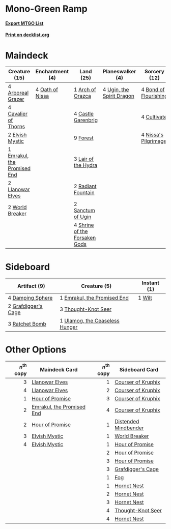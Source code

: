 # Mono-Green Ramp

#### [Export MTGO List](../collection/Mono-Green%20Ramp/Mono-Green%20Ramp.txt)
#### [Print on decklist.org](http://decklist.org/?deckmain=4%09Arboreal%20Grazer%0A1%09Arch%20of%20Orazca%0A4%09Bond%20of%20Flourishing%0A4%09Castle%20Garenbrig%0A4%09Cavalier%20of%20Thorns%0A4%09Cultivate%0A2%09Elvish%20Mystic%0A1%09Emrakul,%20the%20Promised%20End%0A9%09Forest%0A3%09Lair%20of%20the%20Hydra%0A2%09Llanowar%20Elves%0A4%09Nissa's%20Pilgrimage%0A4%09Oath%20of%20Nissa%0A2%09Radiant%20Fountain%0A2%09Sanctum%20of%20Ugin%0A4%09Shrine%20of%20the%20Forsaken%20Gods%0A4%09Ugin,%20the%20Spirit%20Dragon%0A2%09World%20Breaker&deckside=4%09Damping%20Sphere%0A1%09Emrakul,%20the%20Promised%20End%0A2%09Grafdigger's%20Cage%0A3%09Ratchet%20Bomb%0A3%09Thought-Knot%20Seer%0A1%09Ulamog,%20the%20Ceaseless%20Hunger%0A1%09Wilt)
# Maindeck

|                                            Creature (15)                                             |                                     Enchantment (4)                                      |                                               Land (25)                                                |                                          Planeswalker (4)                                          |                                          Sorcery (12)                                          |
|------------------------------------------------------------------------------------------------------|------------------------------------------------------------------------------------------|--------------------------------------------------------------------------------------------------------|----------------------------------------------------------------------------------------------------|------------------------------------------------------------------------------------------------|
|4 [Arboreal Grazer](http://gatherer.wizards.com/Pages/Card/Details.aspx?multiverseid=461076)          |4 [Oath of Nissa](http://gatherer.wizards.com/Pages/Card/Details.aspx?multiverseid=407650)|1 [Arch of Orazca](http://gatherer.wizards.com/Pages/Card/Details.aspx?multiverseid=439849)             |4 [Ugin, the Spirit Dragon](http://gatherer.wizards.com/Pages/Card/Details.aspx?multiverseid=391948)|4 [Bond of Flourishing](http://gatherer.wizards.com/Pages/Card/Details.aspx?multiverseid=461082)|
|4 [Cavalier of Thorns](http://gatherer.wizards.com/Pages/Card/Details.aspx?multiverseid=466921)       |                                                                                          |4 [Castle Garenbrig](http://gatherer.wizards.com/Pages/Card/Details.aspx?multiverseid=473202)           |                                                                                                    |4 [Cultivate](http://gatherer.wizards.com/Pages/Card/Details.aspx?multiverseid=442154)          |
|2 [Elvish Mystic](http://gatherer.wizards.com/Pages/Card/Details.aspx?multiverseid=389499)            |                                                                                          |9 [Forest](http://gatherer.wizards.com/Pages/Card/Details.aspx?multiverseid=439860)                     |                                                                                                    |4 [Nissa's Pilgrimage](http://gatherer.wizards.com/Pages/Card/Details.aspx?multiverseid=433087) |
|1 [Emrakul, the Promised End](http://gatherer.wizards.com/Pages/Card/Details.aspx?multiverseid=414295)|                                                                                          |3 [Lair of the Hydra](http://gatherer.wizards.com/Pages/Card/Details.aspx?multiverseid=527546)          |                                                                                                    |                                                                                                |
|2 [Llanowar Elves](http://gatherer.wizards.com/Pages/Card/Details.aspx?multiverseid=129626)           |                                                                                          |2 [Radiant Fountain](http://gatherer.wizards.com/Pages/Card/Details.aspx?multiverseid=438810)           |                                                                                                    |                                                                                                |
|2 [World Breaker](http://gatherer.wizards.com/Pages/Card/Details.aspx?multiverseid=407636)            |                                                                                          |2 [Sanctum of Ugin](http://gatherer.wizards.com/Pages/Card/Details.aspx?multiverseid=402022)            |                                                                                                    |                                                                                                |
|                                                                                                      |                                                                                          |4 [Shrine of the Forsaken Gods](http://gatherer.wizards.com/Pages/Card/Details.aspx?multiverseid=402034)|                                                                                                    |                                                                                                |


# Sideboard

|                                         Artifact (9)                                         |                                              Creature (5)                                               |                                   Instant (1)                                   |
|----------------------------------------------------------------------------------------------|---------------------------------------------------------------------------------------------------------|---------------------------------------------------------------------------------|
|4 [Damping Sphere](http://gatherer.wizards.com/Pages/Card/Details.aspx?multiverseid=443101)   |1 [Emrakul, the Promised End](http://gatherer.wizards.com/Pages/Card/Details.aspx?multiverseid=414295)   |1 [Wilt](http://gatherer.wizards.com/Pages/Card/Details.aspx?multiverseid=479696)|
|2 [Grafdigger's Cage](http://gatherer.wizards.com/Pages/Card/Details.aspx?multiverseid=278452)|3 [Thought-Knot Seer](http://gatherer.wizards.com/Pages/Card/Details.aspx?multiverseid=407519)           |                                                                                 |
|3 [Ratchet Bomb](http://gatherer.wizards.com/Pages/Card/Details.aspx?multiverseid=370623)     |1 [Ulamog, the Ceaseless Hunger](http://gatherer.wizards.com/Pages/Card/Details.aspx?multiverseid=402079)|                                                                                 |


# Other Options

|*n*<sup>th</sup> copy|                                           Maindeck Card                                            |*n*<sup>th</sup> copy|                                        Sideboard Card                                         |
|--------------------:|----------------------------------------------------------------------------------------------------|--------------------:|-----------------------------------------------------------------------------------------------|
|                    3|[Llanowar Elves](http://gatherer.wizards.com/Pages/Card/Details.aspx?multiverseid=129626)           |                    1|[Courser of Kruphix](http://gatherer.wizards.com/Pages/Card/Details.aspx?multiverseid=442153)  |
|                    4|[Llanowar Elves](http://gatherer.wizards.com/Pages/Card/Details.aspx?multiverseid=129626)           |                    2|[Courser of Kruphix](http://gatherer.wizards.com/Pages/Card/Details.aspx?multiverseid=442153)  |
|                    1|[Hour of Promise](http://gatherer.wizards.com/Pages/Card/Details.aspx?multiverseid=430809)          |                    3|[Courser of Kruphix](http://gatherer.wizards.com/Pages/Card/Details.aspx?multiverseid=442153)  |
|                    2|[Emrakul, the Promised End](http://gatherer.wizards.com/Pages/Card/Details.aspx?multiverseid=414295)|                    4|[Courser of Kruphix](http://gatherer.wizards.com/Pages/Card/Details.aspx?multiverseid=442153)  |
|                    2|[Hour of Promise](http://gatherer.wizards.com/Pages/Card/Details.aspx?multiverseid=430809)          |                    1|[Distended Mindbender](http://gatherer.wizards.com/Pages/Card/Details.aspx?multiverseid=414292)|
|                    3|[Elvish Mystic](http://gatherer.wizards.com/Pages/Card/Details.aspx?multiverseid=389499)            |                    1|[World Breaker](http://gatherer.wizards.com/Pages/Card/Details.aspx?multiverseid=407636)       |
|                    4|[Elvish Mystic](http://gatherer.wizards.com/Pages/Card/Details.aspx?multiverseid=389499)            |                    1|[Hour of Promise](http://gatherer.wizards.com/Pages/Card/Details.aspx?multiverseid=430809)     |
|                     |                                                                                                    |                    2|[Hour of Promise](http://gatherer.wizards.com/Pages/Card/Details.aspx?multiverseid=430809)     |
|                     |                                                                                                    |                    3|[Hour of Promise](http://gatherer.wizards.com/Pages/Card/Details.aspx?multiverseid=430809)     |
|                     |                                                                                                    |                    3|[Grafdigger's Cage](http://gatherer.wizards.com/Pages/Card/Details.aspx?multiverseid=278452)   |
|                     |                                                                                                    |                    1|[Fog](http://gatherer.wizards.com/Pages/Card/Details.aspx?multiverseid=746)                    |
|                     |                                                                                                    |                    1|[Hornet Nest](http://gatherer.wizards.com/Pages/Card/Details.aspx?multiverseid=383267)         |
|                     |                                                                                                    |                    2|[Hornet Nest](http://gatherer.wizards.com/Pages/Card/Details.aspx?multiverseid=383267)         |
|                     |                                                                                                    |                    3|[Hornet Nest](http://gatherer.wizards.com/Pages/Card/Details.aspx?multiverseid=383267)         |
|                     |                                                                                                    |                    4|[Thought-Knot Seer](http://gatherer.wizards.com/Pages/Card/Details.aspx?multiverseid=407519)   |
|                     |                                                                                                    |                    4|[Hornet Nest](http://gatherer.wizards.com/Pages/Card/Details.aspx?multiverseid=383267)         |

